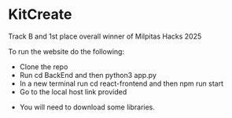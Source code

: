 # KitCreate

Track B and 1st place overall winner of Milpitas Hacks 2025

To run the website do the following:
 - Clone the repo
 - Run cd BackEnd and then python3 app.py
 - In a new terminal run cd react-frontend and then npm run start
 - Go to the local host link provided

* You will need to download some libraries.
